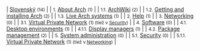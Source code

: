 | [Slovenský](/index.php/Category:Slovensk%C3%BD "Category:Slovenský") <small>(14)</small> |
| <small>1.</small> [About Arch](/index.php/Category:About_Arch_(Slovensk%C3%BD) "Category:About Arch (Slovenský)") <small>(1)</small> |
| <small>1.1.</small> [ArchWiki](/index.php/Category:ArchWiki_(Slovensk%C3%BD) "Category:ArchWiki (Slovenský)") <small>(2)</small> |
| <small>1.2.</small> [Getting and installing Arch](/index.php/Category:Getting_and_installing_Arch_(Slovensk%C3%BD) "Category:Getting and installing Arch (Slovenský)") <small>(2)</small> |
| <small>1.3.</small> [Live Arch systems](/index.php/Category:Live_Arch_systems_(Slovensk%C3%BD) "Category:Live Arch systems (Slovenský)") <small>(1)</small> |
| <small>2.</small> [Help](/index.php/Category:Help_(Slovensk%C3%BD) "Category:Help (Slovenský)") <small>(1)</small> |
| <small>3.</small> [Networking](/index.php/Category:Networking_(Slovensk%C3%BD) "Category:Networking (Slovenský)") <small>(0)</small> |
| <small>3.1.</small> [Virtual Private Network](/index.php/Category:Virtual_Private_Network_(Slovensk%C3%BD) "Category:Virtual Private Network (Slovenský)") <small>(1) (tiež v [Security](/index.php/Category:Security_(Slovensk%C3%BD) "Category:Security (Slovenský)"))</small> |
| <small>4.</small> [Software](/index.php/Category:Software_(Slovensk%C3%BD) "Category:Software (Slovenský)") <small>(0)</small> |
| <small>4.1.</small> [Desktop environments](/index.php/Category:Desktop_environments_(Slovensk%C3%BD) "Category:Desktop environments (Slovenský)") <small>(1)</small> |
| <small>4.1.1.</small> [Display managers](/index.php/Category:Display_managers_(Slovensk%C3%BD) "Category:Display managers (Slovenský)") <small>(1)</small> |
| <small>4.2.</small> [Package management](/index.php/Category:Package_management_(Slovensk%C3%BD) "Category:Package management (Slovenský)") <small>(2)</small> |
| <small>5.</small> [System administration](/index.php/Category:System_administration_(Slovensk%C3%BD) "Category:System administration (Slovenský)") <small>(0)</small> |
| <small>5.1.</small> [Security](/index.php/Category:Security_(Slovensk%C3%BD) "Category:Security (Slovenský)") <small>(0)</small> |
| <small>5.1.1.</small> [Virtual Private Network](/index.php/Category:Virtual_Private_Network_(Slovensk%C3%BD) "Category:Virtual Private Network (Slovenský)") <small>(1) (tiež v [Networking](/index.php/Category:Networking_(Slovensk%C3%BD) "Category:Networking (Slovenský)"))</small> |